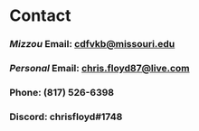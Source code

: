 # Contact 
### *Mizzou* Email: cdfvkb@missouri.edu
### *Personal* Email: chris.floyd87@live.com
### Phone: (817) 526-6398

### Discord: chrisfloyd#1748
